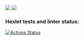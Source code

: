 <a href="https://codeclimate.com/github/codeclimate/codeclimate/maintainability"><img src="https://api.codeclimate.com/v1/badges/a99a88d28ad37a79dbf6/maintainability" /></a>
<a href="https://codeclimate.com/github/codeclimate/codeclimate/test_coverage"><img src="https://api.codeclimate.com/v1/badges/a99a88d28ad37a79dbf6/test_coverage" /></a>

### Hexlet tests and linter status:
[![Actions Status](https://github.com/MaxVilson/frontend-project-lvl1/workflows/hexlet-check/badge.svg)](https://github.com/MaxVilson/frontend-project-lvl1/actions)